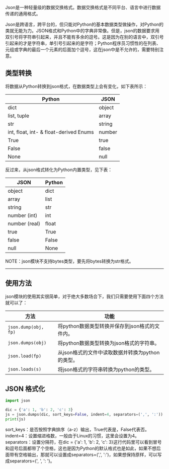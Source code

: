 Json是一种轻量级的数据交换格式。数据交换格式是不同平台、语言中进行数据传递的通用格式。

Json是跨语言，跨平台的，但只能对Python的基本数据类型做操作，对Python的类就无能为力。JSON格式和Python中的字典非常像。但是，json的数据要求用双引号将字符串引起来，并且不能有多余的逗号。这是因为在别的语言中，双引号引起来的才是字符串，单引号引起来的是字符；Python程序员习惯性的在列表、元组或字典的最后一个元素的后面加个逗号，这在json中是不允许的，需要特别注意。

## 类型转换

将数据从Python转换到json格式，在数据类型上会有变化，如下表所示：

| Python                                 | JSON   |
| -------------------------------------- | ------ |
| dict                                   | object |
| list, tuple                            | array  |
| str                                    | string |
| int, float, int- & float-derived Enums | number |
| True                                   | true   |
| False                                  | false  |
| None                                   | null   |

反过来，从json格式转化为Python内置类型，见下表：

| JSON          | Python |
| ------------- | ------ |
| object        | dict   |
| array         | list   |
| string        | str    |
| number (int)  | int    |
| number (real) | float  |
| true          | True   |
| false         | False  |
| null          | None   |

NOTE：json模块不支持bytes类型，要先将bytes转换为str格式。

------

## 使用方法

json模块的使用其实很简单，对于绝大多数场合下，我们只需要使用下面四个方法就可以了：

| 方法                 | 功能                                             |
| -------------------- | ------------------------------------------------ |
| `json.dump(obj, fp)` | 将python数据类型转换并保存到json格式的文件内。   |
| `json.dumps(obj)`    | 将python数据类型转换为json格式的字符串。         |
| `json.load(fp)`      | 从json格式的文件中读取数据并转换为python的类型。 |
| `json.loads(s)`      | 将json格式的字符串转换为python的类型。           |

## JSON 格式化

```python
import json

dic = {'a': 1, 'b': 2, 'c': 3}
js = json.dumps(dic, sort_keys=False, indent=4, separators=(',', ':'))
print(js)
```

sort_keys：是否按照字典排序（a-z）输出，True代表是，False代表否。
indent=4：设置缩进格数，一般由于Linux的习惯，这里会设置为4。
separators：设置分隔符，在dic = {'a': 1, 'b': 2, 'c': 3}这行代码里可以看到冒号和逗号后面都带了个空格，这也是因为Python的默认格式也是如此，如果不想后面带有空格输出，那就可以设置成separators=(',', ':')，如果想保持原样，可以写成separators=(', ', ': ')。
